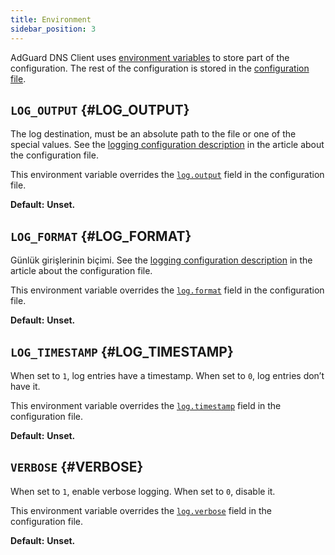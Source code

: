 ```yaml
---
title: Environment
sidebar_position: 3
---
```


<!-- markdownlint-configure-file {"ul-indent":{"indent":4,"start_indent":2,"start_indented":true}} -->

AdGuard DNS Client uses [environment variables][wiki-env] to store part of the configuration. The rest of the configuration is stored in the [configuration file][conf].

[conf]: configuration.md
[wiki-env]: https://en.wikipedia.org/wiki/Environment_variable

## `LOG_OUTPUT` {#LOG_OUTPUT}

The log destination, must be an absolute path to the file or one of the special values. See the [logging configuration description][conf-log] in the article about the configuration file.

This environment variable overrides the [`log.output`][conf-log] field in the configuration file.

**Default:** **Unset.**

[conf-log]: configuration.md#log

## `LOG_FORMAT` {#LOG_FORMAT}

Günlük girişlerinin biçimi. See the [logging configuration description][conf-log] in the article about the configuration file.

This environment variable overrides the [`log.format`][conf-log] field in the configuration file.

**Default:** **Unset.**

## `LOG_TIMESTAMP` {#LOG_TIMESTAMP}

When set to `1`, log entries have a timestamp. When set to `0`, log entries don’t have it.

This environment variable overrides the [`log.timestamp`][conf-log] field in the configuration file.

**Default:** **Unset.**

## `VERBOSE` {#VERBOSE}

When set to `1`, enable verbose logging. When set to `0`, disable it.

This environment variable overrides the [`log.verbose`][conf-log] field in the configuration file.

**Default:** **Unset.**
